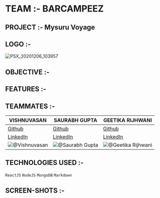 # TEAM :- BARCAMPEEZ
## PROJECT :- Mysuru Voyage
## LOGO :-

![PSX_20201206_103957](https://user-images.githubusercontent.com/64918181/101376457-9e01b180-38d6-11eb-8a2a-79fb5590d47e.jpg)

## OBJECTIVE :-

## FEATURES :-

## TEAMMATES :-

| VISHNUVASAN | SAURABH GUPTA | GEETIKA RIJHWANI |
| --- | --- | ---
| [Github](https://github.com/Cipher-unhsiV "Vishnu profile") | [Github](https://github.com/sgupta8limitless "Saurabh profile") | [Github](https://github.com/GeetikaRijhwani?tab=repositories "Geetika profile")
| [LinkedIn](https://www.linkedin.com/in/vishnuvasan-srinivasan-0b2012194/ "Vishnu")| [LinkedIn](https://www.linkedin.com/in/saurabh-gupta-b70a37b2/ "Saurabh")| [LinkedIn](https://www.linkedin.com/in/geetikarijhwani/ "Geetika")
|![@Vishnuvasan](https://avatars.githubusercontent.com/Cipher-unhsiV?s=150&v=1)| ![@Saurabh Gupta](https://avatars.githubusercontent.com/sgupta8limitless?s=150&v=1) | ![@Geetika Rijhwani](https://avatars.githubusercontent.com/GeetikaRijhwani?s=150&v=1)





## TECHNOLOGIES USED :-

```ReactJS``` ```NodeJS``` ```MongoDB``` ```Markdown```

## SCREEN-SHOTS :-


